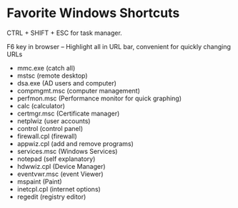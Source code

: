 # Favorite Windows Shortcuts

CTRL + SHIFT + ESC for task manager.

F6 key in browser – Highlight all in URL bar, convenient for quickly changing URLs

- mmc.exe (catch all)
- mstsc (remote desktop)
- dsa.exe (AD users and computer)
- compmgmt.msc (computer management)
- perfmon.msc (Performance monitor for quick graphing)
- calc (calculator)
- certmgr.msc (Certificate manager)
- netplwiz (user accounts)
- control (control panel)
- firewall.cpl (firewall)
- appwiz.cpl (add and remove programs)
- services.msc (Windows Services)
- notepad (self explanatory)
- hdwwiz.cpl (Device Manager)
- eventvwr.msc (event Viewer)
- mspaint (Paint)
- inetcpl.cpl (internet options)
- regedit (registry editor)